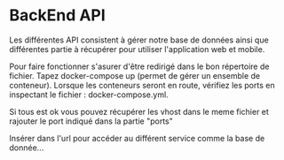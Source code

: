 # BackEnd API

Les différentes API consistent à gérer notre base de données ainsi que différentes partie à récupérer pour utiliser l'application web et mobile.


Pour faire fonctionner s'asurer d'être redirigé dans le bon répertoire de fichier. Tapez docker-compose up (permet de gérer un ensemble de conteneur). 
Lorsque les conteneurs seront en route, vérifiez les ports en inspectant le fichier : docker-compose.yml.

Si tous est ok vous pouvez récupérer les vhost dans le meme fichier et rajouter le port indiqué dans la partie "ports"

Insérer dans l'url pour accéder au différent service comme la base de donnée...
